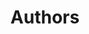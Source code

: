 ---
title: "Authors"
description: "Find all authors on the blog jmau111"
slug: "authors"
nozero: true
---